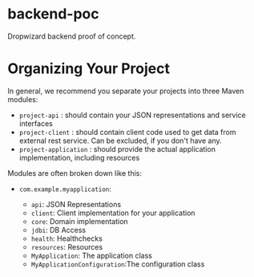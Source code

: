 # backend-poc

Dropwizard backend proof of concept.

Organizing Your Project
=======================

In general, we recommend you separate your projects into three Maven modules: 

* ``project-api`` : should contain your JSON representations and service interfaces
* ``project-client`` : should contain client code used to get data from external rest service. Can be excluded, if you don't have any.
* ``project-application`` : should provide the actual application implementation, including resources

Modules are often broken down like this:

* ``com.example.myapplication``:

  * ``api``: JSON Representations
  * ``client``: Client implementation for your application
  * ``core``: Domain implementation
  * ``jdbi``: DB Access
  * ``health``: Healthchecks
  * ``resources``: Resources
  * ``MyApplication``: The application class
  * ``MyApplicationConfiguration``:The configuration class
